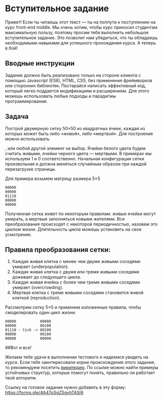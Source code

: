 # Вступительное задание

Привет! Если ты читаешь этот текст — ты на полпути к поступлению на курс front-end middle.
Мы очень хотим, чтобы курс приносил студентам максимальную пользу, поэтому просим тебя выполнить небольшое
вступительное задание. Это позволит нам убедиться, что ты обладаешь необходимыми навыками для успешного прохождения
курса. А теперь в бой!

## Вводные инструкции
Задание должно быть реализовано только на стороне клиента с помощью Javascript (ES6), HTML, CSS,
без применения фреймворков или сторонних библиотек. Постарайся написать эффективный код, который легко
поддается модификациям и расширениям. Для этого можешь использовать любые подходы и парадигмы программирования.

## Задача

Построй двумерную сетку 50×50 из квадратных ячеек, каждая из которых может быть либо «живой», либо «мертвой».
Для построения можно использовать <div>, <td> или любой другой элемент на выбор. Ячейки белого цвета будем считать
живыми, ячейки черного цвета — мертвыми. В примерах мы используем 1 и 0 соответственно.
Начальная конфигурация сетки произвольная и должна меняться случайным образом при каждой перезагрузке страницы.

Для примера возьмем матрицу размера 5×5

```
00000
00000
01110
00000
00000
```

Полученная сетка живет по некоторым правилам: живые ячейки могут умирать, а мертвые заполняться новыми жителями.
Все преобразования происходят с некоторой периодичностью, назовем это циклом жизни.
Длительность цикла можешь установить на свое усмотрение.

## Правила преобразования сетки:

1. Каждая живая клетка с менее чем двумя живыми соседями умирает (underpopulation).
2. Каждая живая клетка с двумя или тремя живыми соседями доживает до следующего цикла.
3. Каждая живая ячейка с более чем тремя живыми соседями умирает (overcrowding).
4. Мертвая клетка с тремя живыми соседями становится живой клеткой (reproduction).

Рассмотрим сетку 5×5 и применим изложенные правила, чтобы смоделировать один цикл жизни:

```
00000           00000
00000           00100
01110 - tick -> 00100
00000           00100
00000           00000
```

##Вот и все!

Желаем тебе удачи в выполнении тестового и надеемся увидеть на курсе. Если тебя заинтересовали корни происхождения
этого задания, то рекомендуем посетить [википедию](https://en.wikipedia.org/wiki/Conway%27s_Game_of_Life).
По ссылке можно найти примеры устойчивых структур, которые помогут
понять, правильно ли работает твой алгоритм.

Ссылку на готовое задание нужно добавить в эту форму: https://forms.gle/4A47oSgZSgyhTASj9
